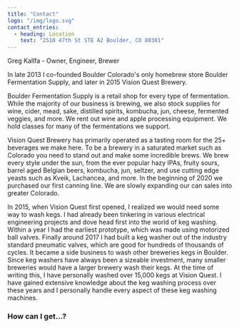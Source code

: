 ```yaml
---
title: "Contact"
logo: "/img/logo.svg"
contact_entries:
  - heading: Location
    text: "2510 47th St STE A2 Boulder, CO 80301"
---
```


Greg Kallfa  -  Owner, Engineer, Brewer

In late 2013 I co-founded Boulder Colorado's only homebrew store Boulder Fermentation Supply, and later in 2015 Vision Quest Brewery.   

Boulder Fermentation Supply is a retail shop for every type of fermentation.  While the majority of our business is brewing, we also stock supplies for wine, cider, mead, sake, distilled spirits, kombucha, jun, cheese, fermented veggies, and more.   We rent out wine and apple processing equipment.  We hold classes for many of the fermentations we support.


Vision Quest Brewery has primarily operated as a tasting room for the 25+ beverages we make here.   To be a brewery in a saturated market such as Colorado you need to stand out and make some incredible brews.  We brew every style under the sun, from the ever popular hazy IPAs, fruity sours, barrel aged Belgian beers, kombucha, jun, seltzer, and use cutting edge yeasts such as Kveik, Lachancea, and more.   In the beginning of 2020 we purchased our first canning line.  We are slowly expanding our can sales into greater Colorado.  


In 2015, when Vision Quest first opened, I realized we would need some way to wash kegs.   I had already been tinkering in various electrical engineering projects and dove head first into the world of keg washing.   Within a year I had the earliest prototype, which was made using motorized ball valves.   Finally around 2017 I had built a keg washer out of the industry standard pneumatic valves, which are good for hundreds of thousands of cycles.   It became a side business to wash other breweries kegs in Boulder.  Since keg washers have always been a sizeable investment, many smaller breweries would have a larger brewery wash their kegs.   At the time of writing this, I have personally washed over 15,000 kegs at Vision Quest.    I have gained extensive knowledge about the keg washing process over these years and I personally handle every aspect of these keg washing machines.

<h3 class="f4 b lh-title mb2">How can I get…?</h3>


